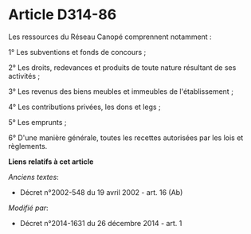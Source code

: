 # Article D314-86

Les ressources du    Réseau Canopé comprennent notamment : 

1° Les subventions et fonds de concours ; 

2° Les droits, redevances et produits de toute nature résultant de ses activités ; 

3° Les revenus des biens meubles et immeubles de l'établissement ; 

4° Les contributions privées, les dons et legs ; 

5° Les emprunts ; 

6° D'une manière générale, toutes les recettes autorisées par les lois et règlements.

**Liens relatifs à cet article**

_Anciens textes_:

  - Décret n°2002-548 du 19 avril 2002 - art. 16 (Ab)

_Modifié par_:

  - Décret n°2014-1631 du 26 décembre 2014 - art. 1
